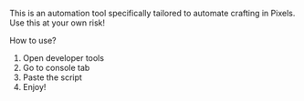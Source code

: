 This is an automation tool specifically tailored to automate crafting in Pixels. 
Use this at your own risk!

How to use?
1. Open developer tools
2. Go to console tab
3. Paste the script
4. Enjoy!

